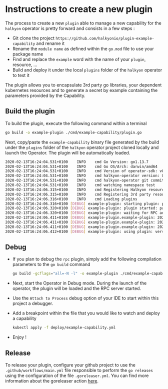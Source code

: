 # Instructions to create a new plugin

The process to create a new `plugin` able to manage a new capability for the `halkyon` operator is pretty forward 
and consists in a few steps :

- Git clone the project `https://github.com/halkyonio/plugin-example-capability` and rename it 
- Rename the `module name` as defined within the `go.mod` file to use your package name
- Find and replace the `example` word with the name of your `plugin`, resource, ...
- Build and deploy it under the local `plugins` folder of the `halkyon` operator to test it

The plugin allows you to encapsulate 3rd party go libraries, your dependent kubernetes resources
and to generate a secret by example containing the parameters provided by the Capability.

## Build the plugin

To build the plugin, execute the following command within a terminal
```bash
go build -o example-plugin ./cmd/example-capability/plugin.go
```
Next, copy/paste the `example-capability` binary file generated by the build under the `plugins` folder of the `halkyon` operator project cloned locally
and launch the Operator. The plugin will be automatically loaded.
```bash
2020-02-13T16:24:04.531+0100	INFO	cmd	Go Version: go1.13.7
2020-02-13T16:24:04.531+0100	INFO	cmd	Go OS/Arch: darwin/amd64
2020-02-13T16:24:04.531+0100	INFO	cmd	Version of operator-sdk: v0.8.2
2020-02-13T16:24:04.531+0100	INFO	cmd	halkyon-operator version: Unset
2020-02-13T16:24:04.531+0100	INFO	cmd	halkyon-operator git commit: HEAD
2020-02-13T16:24:04.531+0100	INFO	cmd	watching namespace test
2020-02-13T16:24:06.315+0100	INFO	cmd	Registering Halkyon resources
2020-02-13T16:24:06.315+0100	INFO	cmd	Registering 3rd party resources
2020-02-13T16:24:06.316+0100	INFO	cmd	Loading plugins
2020-02-13T16:24:06.316+0100 [DEBUG] example-plugin: starting plugin: path=/Users/dabou/Code/halkyon/operator/plugins/example-plugin args=[/Users/dabou/Code/halkyon/operator/plugins/example-plugin]
2020-02-13T16:24:06.320+0100 [DEBUG] example-plugin: plugin started: path=/Users/dabou/Code/halkyon/operator/plugins/example-plugin pid=29894
2020-02-13T16:24:06.320+0100 [DEBUG] example-plugin: waiting for RPC address: path=/Users/dabou/Code/halkyon/operator/plugins/example-plugin
2020-02-13T16:24:06.411+0100 [DEBUG] example-plugin.example-plugin: 2020-02-13T16:24:06.411+0100 [INFO ] example-plugin.PluginResource: calling GetSupportedCategory
2020-02-13T16:24:06.411+0100 [DEBUG] example-plugin.example-plugin: 2020-02-13T16:24:06.411+0100 [INFO ] example-plugin.PluginResource: calling GetSupportedTypes
2020-02-13T16:24:06.411+0100 [DEBUG] example-plugin.example-plugin: 2020-02-13T16:24:06.411+0100 [DEBUG] example-plugin: plugin address: network=unix address=/var/folders/56/dtp67r4n1hv79q2hrh_dbwcc0000gn/T/plugin731069597
2020-02-13T16:24:06.412+0100 [DEBUG] example-plugin: using plugin: version=1
```

## Debug

- If you plan to debug the `rpc` plugin, simply add the following compilation parameters to the `go build` command
  ```bash
  go build -gcflags="all=-N -l" -o example-plugin ./cmd/example-capability/plugin.go
  ```

- Next, start the Operator in Debug mode. During the launch of the operator, the plugin will be loaded and the RPC server started.
- Use the `Attach to Process` debug option of your IDE to start within this project a debugger.
- Add a breakpoint within the file that you would like to watch and deploy a capability
  ```bash
  kubectl apply -f deploy/example-capability.yml
  ```
- Enjoy !  

## Release 

To release your plugin, configure your github project to use the `.github/workflows/main.yml` file responsible to perform
the `go releases` using the configuration of the file `.goreleaser.yml`. 
You can find more information about the goreleaser action [here](https://github.com/goreleaser/goreleaser-action).

